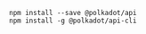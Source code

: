 <pre>
    <code>
        npm install --save @polkadot/api
        npm install -g @polkadot/api-cli
    </code>
</pre>